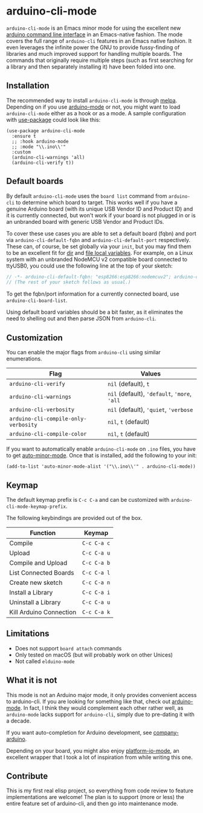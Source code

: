 # arduino-cli-mode

`arduino-cli-mode` is an Emacs minor mode for using the excellent new 
[arduino command line interface](https://github.com/arduino/arduino-cli)
in an Emacs-native fashion. The mode covers the full range of
`arduino-cli` features in an Emacs native fashion. It even 
leverages the infinite power the GNU to provide fussy-finding
of libraries and much improved support for handling multiple boards.
The commands that originally require multiple steps (such as first
searching for a library and then separately installing it) have
been folded into one.


## Installation

The recommended way to install `arduino-cli-mode` is through [melpa](http://melpa.org/#/arduino-cli-mode). 
Depending on if you use [arduino-mode](https://melpa.org/#/arduino-mode) 
or not, you might want to load `arduino-cli-mode` either as a hook or as a mode.
A sample configuration with [use-package](https://github.com/jwiegley/use-package) could look like this:

```elisp
(use-package arduino-cli-mode
  :ensure t
  ;; :hook arduino-mode
  ;; :mode "\\.ino\\'"
  :custom
  (arduino-cli-warnings 'all)
  (arduino-cli-verify t))
```


## Default boards

By default `arduino-cli-mode` uses the `board list` command from
`arduino-cli` to determine which board to target. This works well 
if you have a genuine Arduino board (with its unique USB Vendor ID and Product ID)
and it is currently connected, 
but won't work if your board is not plugged in 
or is an unbranded board with generic USB Vendor and Product IDs.

To cover these use cases you are able to set a default board
(fqbn) and port via `arduino-cli-default-fqbn` and
`arduino-cli-default-port` respectively. These can, of course, be set
globally via your `init`, but you may find them to be an excellent fit
for
[dir](https://www.gnu.org/software/emacs/manual/html_node/elisp/Directory-Local-Variables.html)
and [file local variables](https://www.gnu.org/software/emacs/manual/html_node/elisp/File-Local-Variables.html#File-Local-Variables).
For example, on a Linux system with an unbranded NodeMCU v2 compatible
board connected to ttyUSB0,
you could use the following line at the top of your sketch: 

```cpp
// -*- arduino-cli-default-fqbn: "esp8266:esp8266:nodemcuv2"; arduino-cli-default-port: "/dev/ttyUSB0"; -*-
// (The rest of your sketch follows as usual.)
```


To get the fqbn/port information for a currently connected board, use 
`arduino-cli-board-list`.

Using default board variables should be a bit faster, as it
eliminates the need to shelling out and then parse JSON from `arduino-cli`.


## Customization


You can enable the major flags from `arduino-cli` using similar enumerations. 

| Flag                                 | Values                                       |
| ---                                  | ---                                          |
| `arduino-cli-verify`                 | `nil` (default), `t`                         |
| `arduino-cli-warnings`               | `nil` (default), `'default`, `'more`, `'all` |
| `arduino-cli-verbosity`              | `nil` (default), `'quiet`, `'verbose`        |
| `arduino-cli-compile-only-verbosity` | `nil`, `t` (default)                         |
| `arduino-cli-compile-color`          | `nil`, `t` (default)                         |

If you want to automatically enable `arduino-cli-mode` on `.ino` files, you have to get [auto-minor-mode](https://github.com/joewreschnig/auto-minor-mode).
Once that is installed, add the following to your init:

```elisp
(add-to-list 'auto-minor-mode-alist '("\\.ino\\'" . arduino-cli-mode))
```


## Keymap

The default keymap prefix is `C-c C-a` and can be customized with `arduino-cli-mode-keymap-prefix`.

The following keybindings are provided out of the box.

| Function                | Keymap      |
| ---                     | ---         |
| Compile                 | `C-c C-a c` |
| Upload                  | `C-c C-a u` |
| Compile and Upload      | `C-c C-a b` |
| List Connected Boards   | `C-c C-a l` |
| Create new sketch       | `C-c C-a n` |
| Install a Library       | `C-c C-a i` |
| Uninstall a Library     | `C-c C-a u` |
| Kill Arduino Connection | `C-c C-a k` |


## Limitations

* Does not support `board attach` commands
* Only tested on macOS (but will probably work on other Unices)
* Not called `elduino-mode`


## What it is not

This mode is not an Arduino major mode, it only provides convenient access to arduino-cli.
If you are looking for something like that, check out [arduino-mode](https://github.com/stardiviner/arduino-mode/tree/23ae47c9f28f559e70b790b471f20310e163a39b).
In fact, I think they would complement each other rather well, as `arduino-mode` lacks support 
for `arduino-cli`, simply due to pre-dating it with a decade.

If you want auto-completion for Arduino development, see [company-arduino](https://github.com/yuutayamada/company-arduino/tree/d7e369702b8eee63e6dfdeba645ce28b6dc66fb1).

Depending on your board, you might also enjoy [platform-io-mode](https://github.com/ZachMassia/PlatformIO-Mode),
an excellent wrapper that I took a lot of inspiration from while writing this one.


## Contribute

This is my first real elisp project, so everything from code review to feature implementations are welcome!
The plan is to support (more or less) the entire feature set of arduino-cli, and then go into maintenance mode.
